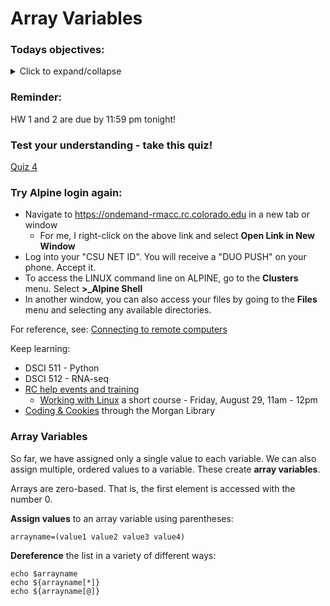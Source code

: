 # Array Variables

### Todays objectives: 

<details>
  <summary>Click to expand/collapse</summary>

- **Vocabulary**
  - Variables
  - Values
  - Variable assignment, reassignment, & dereferencing
  - Integers v. floating point numbers
  - Array variables
  - Array elements
  - Indexing
  - Special variables
  - Hard Coding
  - String
  - String operation
  - Replacement/substitution
  - Sub-setting strings
  - Sub-strings
  - The environment
  - Environmental variables
  - Startup files
  - Control flow

- **Things you should know how to do after this class**
  - Know how to assign and reassign variables
  - Know how to dereference variables to reveal their associated values
  - Know what constitutes an allowed and good sense name for a variable
  - Capture output of a command as a variable
  - Know some basic math operations
  - Know what an array variable is and how to assign values to one
  - Understand the basics of array indexing
  - Know how to enter input into a script by passing argument that can be accessed with a special variable
  - Know how to save output from a script using `>` and `>>`
  - Know a little bit about manipulating string variables
  - Understand that when strings are saved as the values of a variable, they can be manipulated using string operations.
  - Be able to describe the environment. Know that the shell stores information about the environment in environmental variables. Be able to dereference environmental variables on your terminal or within a script
  - Be able to differentiate sequences, conditionals, and loops

- **Commands covered**
  - `; (chaining)`
  - `bash`
  - `echo`
  - `variable=value`
  - `variable=$(command)`
  - `variable=$((math expression))`
  - `$variable`
  - `${variable}`
  - `arrayvariable=(value1 value2 value3)`
  - `${arrayvariable[*]}`
  - `${arrayvariable[@]}`
  - `${arrayvariable[0]}`
  - `${arrayvariable[1]}`
  - `${arrayvariable[#]}`
  - `${#arrayvariable[@]}`
  - `read`
  - `$0`
  - `$1`
  - `$2`
  - `$#`
  - `$@`
  - `$*`
  - String operations:
    - `newvar=${oldvar/a/A}`
    - `newvar=${oldvar//a/A}`
    - `newvar=${oldvar/#To/So}`
    - `newvar=${oldvar/%txt/fastq}`
    - `newvar=${oldvar:3}`
    - `newvar=${oldvar:3:4}`
  - `printenv`
  - `$USER`

</details>


### Reminder: 

HW 1 and 2 are due by 11:59 pm tonight!

### Test your understanding - take this quiz!

[Quiz 4](https://forms.gle/Yzqwismcg5N1RB136)

### Try Alpine login again:  

- Navigate to https://ondemand-rmacc.rc.colorado.edu in a new tab or window
  - For me, I right-click on the above link and select **Open Link in New Window**
- Log into your "CSU NET ID". You will receive a "DUO PUSH" on your phone. Accept it.
- To access the LINUX command line on ALPINE, go to the **Clusters** menu. Select **>_Alpine Shell**
- In another window, you can also access your files by going to the **Files** menu and selecting any available directories.

For reference, see: [Connecting to remote computers](../../Resources/Connecting_to_remote_computers.md)

Keep learning: 
- DSCI 511 - Python
- DSCI 512 - RNA-seq
- [RC help events and training](https://www.colorado.edu/rc/events)
  - [Working with Linux](https://colorado.libcal.com/calendar/events/linux) a short course - Friday, August 29, 11am - 12pm
- [Coding & Cookies]() through the Morgan Library

### Array Variables

So far, we have assigned only a single value to each variable. We can also assign multiple, ordered values to a variable. These create **array variables**.

Arrays are zero-based. That is, the first element is accessed with the number 0.

**Assign values** to an array variable using parentheses:

```
arrayname=(value1 value2 value3 value4)
```

**Dereference** the list in a variety of different ways:

```
echo $arrayname
echo ${arrayname[*]}
echo ${arrayname[@]}
```

